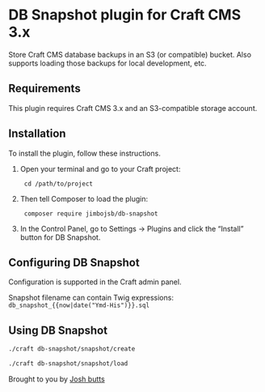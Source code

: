 # DB Snapshot plugin for Craft CMS 3.x

Store Craft CMS database backups in an S3 (or compatible) bucket. Also supports loading those backups for local development, etc. 

## Requirements

This plugin requires Craft CMS 3.x and an S3-compatible storage account.

## Installation

To install the plugin, follow these instructions.

1. Open your terminal and go to your Craft project:

        cd /path/to/project

2. Then tell Composer to load the plugin:

        composer require jimbojsb/db-snapshot

3. In the Control Panel, go to Settings → Plugins and click the “Install” button for DB Snapshot.

## Configuring DB Snapshot

Configuration is supported in the Craft admin panel.

Snapshot filename can contain Twig expressions: `db_snapshot_{{now|date("Ymd-His")}}.sql`

## Using DB Snapshot

```bash
./craft db-snapshot/snapshot/create
```

```bash
./craft db-snapshot/snapshot/load
```

Brought to you by [Josh butts](https://github.com/jimbojsb)
